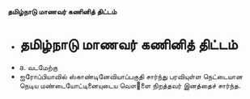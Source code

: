 **தமிழ்நாடு மாணவர் கணினித் திட்டம்**
- # தமிழ்நாடு மாணவர் கணினித் திட்டம்
- a. வடமேற்கு
- ஐரோப்பியாவில் ஸ்காண்டினேவியாப்பகுதி சார்ந்து பரவியுள்ள நெட்டையான நெடிய மண்டையோட்டினையுடைய வௌ஢ளை நிறத்தவர் இனத்தைச் சார்ந்த.


